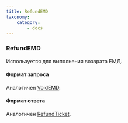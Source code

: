 ```yaml
---
title: RefundEMD
taxonomy:
    category:
        - docs
---
```


### RefundEMD

Используется для выполнения возврата ЕМД.

#### Формат запроса

Аналогичен [VoidEMD](/avia/request/voidemd).

#### Формат ответа

Аналогичен [RefundTicket](/avia/request/refundticket).